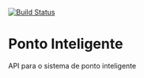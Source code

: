 [![Build Status](https://travis-ci.org/albuquerquerlucas/ponto-inteligente-api.svg?branch=master)](https://travis-ci.org/albuquerquerlucas/ponto-inteligente-api)

# Ponto Inteligente
API para o sistema de ponto inteligente

